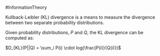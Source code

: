 #InformationTheory

Kullback-Leibler (KL) divergence is a means to measure the divergence between two separate probability distributions.

Given probability distributions, $P$ and $Q$, the KL divergence can be computed as:

$D_{KL}(P||Q) = \sum_i P(i) \cdot log(\frac{P(i)}{Q(i)})$
